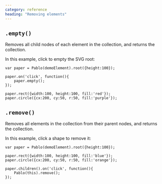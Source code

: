 ```yaml
---
category: reference
heading: "Removing elements"
---
```


`.empty()`
----------

Removes all child nodes of each element in the collection, and returns the collection.

In this example, click to empty the SVG root:

    var paper = Pablo(demoElement).root({height:100});

    paper.on('click', function(){
        paper.empty();
    });

    paper.rect({width:100, height:100, fill:'red'});
    paper.circle({cx:200, cy:50, r:50, fill:'purple'});
         

`.remove()`
-----------

Removes all elements in the collection from their parent nodes, and returns the collection.

In this example, click a shape to remove it:

    var paper = Pablo(demoElement).root({height:100});

    paper.rect({width:100, height:100, fill:'blue'});
    paper.circle({cx:200, cy:50, r:50, fill:'orange'});

    paper.children().on('click', function(){
        Pablo(this).remove();
    });
